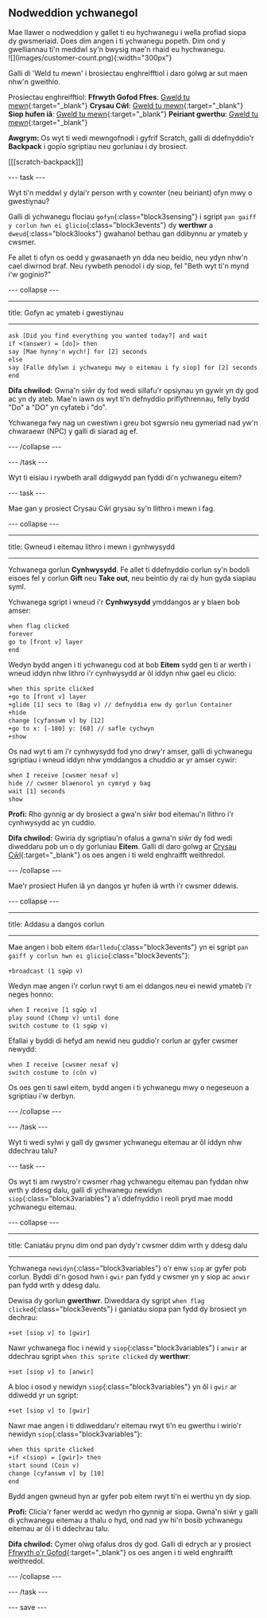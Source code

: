 ## Nodweddion ychwanegol

<div style="display: flex; flex-wrap: wrap">
<div style="flex-basis: 200px; flex-grow: 1; margin-right: 15px;">
Mae llawer o nodweddion y gallet ti eu hychwanegu i wella profiad siopa dy gwsmeriaid. Does dim angen i ti ychwanegu popeth. Dim ond y gwelliannau ti'n meddwl sy'n bwysig mae'n rhaid eu hychwanegu.

</div>
<div>
![](images/customer-count.png){:width="300px"}
</div>
</div>

Galli di 'Weld tu mewn' i brosiectau enghreifftiol i daro golwg ar sut maen nhw'n gweithio.

Prosiectau enghreifftiol: **Ffrwyth Gofod Ffres**: [Gweld tu mewn](https://scratch.mit.edu/projects/528696418/editor){:target="_blank"}
**Crysau Cŵl**: [Gweld tu mewn](https://scratch.mit.edu/projects/528697069/editor){:target="_blank"}
**Siop hufen iâ**: [Gweld tu mewn](https://scratch.mit.edu/projects/525972748/editor){:target="_blank"}
**Peiriant gwerthu**: [Gweld tu mewn](https://scratch.mit.edu/projects/526051796/editor){:target="_blank"}

**Awgrym:** Os wyt ti wedi mewngofnodi i gyfrif Scratch, galli di ddefnyddio'r **Backpack** i gopïo sgriptiau neu gorluniau i dy brosiect.

[[[scratch-backpack]]]

--- task ---

Wyt ti'n meddwl y dylai'r person wrth y cownter (neu beiriant) ofyn mwy o gwestiynau?

Galli di ychwanegu flociau `gofyn`{:class="block3sensing"} i sgript `pan gaiff y corlun hwn ei glicio`{:class="block3events"} dy **werthwr** a `dweud`{:class="block3looks"} gwahanol bethau gan ddibynnu ar ymateb y cwsmer.

Fe allet ti ofyn os oedd y gwasanaeth yn dda neu beidio, neu ydyn nhw'n cael diwrnod braf. Neu rywbeth penodol i dy siop, fel "Beth wyt ti'n mynd i'w goginio?"

--- collapse ---

---

title: Gofyn ac ymateb i gwestiynau

---

```blocks3
ask [Did you find everything you wanted today?] and wait
if <(answer) = [do]> then
say [Mae hynny'n wych!] for [2] seconds
else
say [Falle ddylwn i ychwanegu mwy o eitemau i fy siop] for [2] seconds
end
```

**Difa chwilod:** Gwna'n siŵr dy fod wedi sillafu'r opsiynau yn gywir yn dy god ac yn dy ateb. Mae'n iawn os wyt ti'n defnyddio priflythrennau, felly bydd "Do" a "DO" yn cyfateb i "do".

Ychwanega fwy nag un cwestiwn i greu bot sgwrsio neu gymeriad nad yw'n chwaraewr (NPC) y galli di siarad ag ef.

--- /collapse ---

--- /task ---

Wyt ti eisiau i rywbeth arall ddigwydd pan fyddi di'n ychwanegu eitem?

--- task ---

Mae gan y prosiect Crysau Cŵl grysau sy'n llithro i mewn i fag.

--- collapse ---

---

title: Gwneud i eitemau lithro i mewn i gynhwysydd

---

Ychwanega gorlun **Cynhwysydd**. Fe allet ti ddefnyddio corlun sy'n bodoli eisoes fel y corlun **Gift** neu **Take out**, neu beintio dy rai dy hun gyda siapiau syml.

Ychwanega sgript i wneud i'r **Cynhwysydd** ymddangos ar y blaen bob amser:

```blocks3
when flag clicked
forever
go to [front v] layer
end
```

Wedyn bydd angen i ti ychwanegu cod at bob **Eitem** sydd gen ti ar werth i wneud iddyn nhw lithro i'r cynhwysydd ar ôl iddyn nhw gael eu clicio:

```blocks3
when this sprite clicked
+go to [front v] layer
+glide [1] secs to (Bag v) // defnyddia enw dy gorlun Container
+hide
change [cyfanswm v] by [12]
+go to x: [-180] y: [68] // safle cychwyn
+show
```

Os nad wyt ti am i'r cynhwysydd fod yno drwy'r amser, galli di ychwanegu sgriptiau i wneud iddyn nhw ymddangos a chuddio ar yr amser cywir:

```blocks3
when I receive [cwsmer nesaf v]
hide // cwsmer blaenorol yn cymryd y bag
wait [1] seconds
show
```

**Profi:** Rho gynnig ar dy brosiect a gwa'n siŵr bod eitemau'n llithro i'r cynhwysydd ac yn cuddio.

**Difa chwilod:** Gwiria dy sgriptiau'n ofalus a gwna'n siŵr dy fod wedi diweddaru pob un o dy gorluniau **Eitem**. Galli di daro golwg ar [Crysau Cŵl](https://scratch.mit.edu/projects/528697069/editor){:target="_blank"} os oes angen i ti weld enghraifft weithredol.

--- /collapse ---

Mae'r prosiect Hufen iâ yn dangos yr hufen iâ wrth i'r cwsmer ddewis.

--- collapse ---

---

title: Addasu a dangos corlun

---

Mae angen i bob eitem `ddarlledu`{:class="block3events"} yn ei sgript `pan gaiff y corlun hwn ei glicio`{:class="block3events"}:

```blocks3
+broadcast (1 sgŵp v)
```

Wedyn mae angen i'r corlun rwyt ti am ei ddangos neu ei newid ymateb i'r neges honno:

```blocks3
when I receive [1 sgŵp v]
play sound (Chomp v) until done
switch costume to (1 sgŵp v)
```

Efallai y byddi di hefyd am newid neu guddio'r corlun ar gyfer cwsmer newydd:

```blocks3
when I receive [cwsmer nesaf v]
switch costume to (côn v)
```

Os oes gen ti sawl eitem, bydd angen i ti ychwanegu mwy o negeseuon a sgriptiau i'w derbyn.

--- /collapse ---

--- /task ---

Wyt ti wedi sylwi y gall dy gwsmer ychwanegu eitemau ar ôl iddyn nhw ddechrau talu?

--- task ---

Os wyt ti am rwystro'r cwsmer rhag ychwanegu eitemau pan fyddan nhw wrth y ddesg dalu, galli di ychwanegu newidyn `siop`{:class="block3variables"} a'i ddefnyddio i reoli pryd mae modd ychwanegu eitemau.

--- collapse ---

---
title: Caniatáu prynu dim ond pan dydy'r cwsmer ddim wrth y ddesg dalu

---

Ychwanega `newidyn`{:class="block3variables"} o'r enw `siop` ar gyfer pob corlun. Byddi di'n gosod hwn i `gwir` pan fydd y cwsmer yn y siop ac `anwir` pan fydd wrth y ddesg dalu.

Dewisa dy gorlun **gwerthwr**. Diweddara dy sgript `when flag clicked`{:class="block3events"} i ganiatáu siopa pan fydd dy brosiect yn dechrau:

```blocks3
+set [siop v] to [gwir]
```

Nawr ychwanega floc i newid y `siop`{:class="block3variables"} i `anwir` ar ddechrau sgript `when this sprite clicked` dy **werthwr**:

```blocks3 
+set [siop v] to [anwir]
```

A bloc i osod y newidyn `siop`{:class="block3variables"} yn ôl i `gwir` ar ddiwedd yr un sgript:

```blocks3 
+set [siop v] to [gwir]
```

Nawr mae angen i ti ddiweddaru'r eitemau rwyt ti'n eu gwerthu i wirio'r newidyn `siop`{:class="block3variables"}:

```blocks3
when this sprite clicked
+if <(siop) = [gwir]> then
start sound (Coin v)
change [cyfanswm v] by [10]
end
```

Bydd angen gwneud hyn ar gyfer pob eitem rwyt ti'n ei werthu yn dy siop.

**Profi:** Clicia'r faner werdd ac wedyn rho gynnig ar siopa. Gwna'n siŵr y galli di ychwanegu eitemau a thalu o hyd, ond nad yw hi'n bosib ychwanegu eitemau ar ôl i ti ddechrau talu.

**Difa chwilod:** Cymer olwg ofalus dros dy god. Galli di edrych ar y prosiect [Ffrwyth o'r Gofod](https://scratch.mit.edu/projects/528696418/editor){:target="_blank"} os oes angen i ti weld enghraifft weithredol.

--- /collapse ---

--- /task ---

--- save ---

